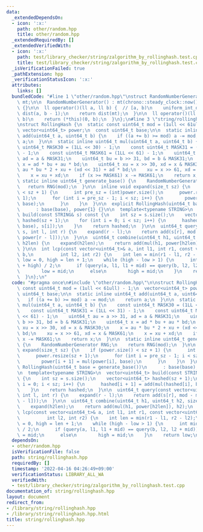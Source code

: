 ```yaml
---
data:
  _extendedDependsOn:
  - icon: ':x:'
    path: other/random.hpp
    title: other/random.hpp
  _extendedRequiredBy: []
  _extendedVerifiedWith:
  - icon: ':x:'
    path: test/library_checker/string/zalgorithm_by_rollinghash.test.cpp
    title: test/library_checker/string/zalgorithm_by_rollinghash.test.cpp
  _isVerificationFailed: true
  _pathExtension: hpp
  _verificationStatusIcon: ':x:'
  attributes:
    links: []
  bundledCode: "#line 1 \"other/random.hpp\"\nstruct RandomNumberGenerator {\n  mt19937\
    \ mt;\n\n  RandomNumberGenerator() : mt(chrono::steady_clock::now().time_since_epoch().count())\
    \ {}\n\n  ll operator()(ll a, ll b) {  // [a, b)\n    uniform_int_distribution<ll>\
    \ dist(a, b - 1);\n    return dist(mt);\n  }\n\n  ll operator()(ll b) {  // [0,\
    \ b)\n    return (*this)(0, b);\n  }\n};\n#line 3 \"string/rollinghash.hpp\"\n\
    \nstruct RollingHash {\n  static const uint64_t mod = (1ull << 61ull) - 1;\n \
    \ vector<uint64_t> power;\n  const uint64_t base;\n\n  static inline uint64_t\
    \ add(uint64_t a, uint64_t b) {\n    if ((a += b) >= mod) a -= mod;\n    return\
    \ a;\n  }\n\n  static inline uint64_t mul(uint64_t a, uint64_t b) {\n    const\
    \ uint64_t MASK30 = (1LL << 30) - 1;\n    const uint64_t MASK31 = (1LL << 31)\
    \ - 1;\n    const uint64_t MASK61 = (1LL << 61) - 1;\n    uint64_t au = a >> 31,\
    \ ad = a & MASK31;\n    uint64_t bu = b >> 31, bd = b & MASK31;\n    uint64_t\
    \ x = ad * bu + au * bd;\n    uint64_t xu = x >> 30, xd = x & MASK30;\n    x =\
    \ au * bu * 2 + xu + (xd << 31) + ad * bd;\n    xu = x >> 61, xd = x & MASK61;\n\
    \    x = xu + xd;\n    if (x >= MASK61) x -= MASK61;\n    return x;\n  }\n\n \
    \ static inline uint64_t generate_base() {\n    RandomNumberGenerator RNG;\n \
    \   return RNG(mod);\n  }\n\n  inline void expand(size_t sz) {\n    if (power.size()\
    \ < sz + 1) {\n      int pre_sz = (int)power.size();\n      power.resize(sz +\
    \ 1);\n      for (int i = pre_sz - 1; i < sz; i++) {\n        power[i + 1] = mul(power[i],\
    \ base);\n      }\n    }\n  }\n\n  explicit RollingHash(uint64_t base = generate_base())\n\
    \      : base(base), power{1} {}\n\n  template<typename STRING>\n  vector<uint64_t>\
    \ build(const STRING& s) const {\n    int sz = s.size();\n    vector<uint64_t>\
    \ hashed(sz + 1);\n    for (int i = 0; i < sz; i++) {\n      hashed[i + 1] = add(mul(hashed[i],\
    \ base), s[i]);\n    }\n    return hashed;\n  }\n\n  uint64_t query(const vector<uint64_t>&\
    \ s, int l, int r) {\n    expand(r - l);\n    return add(s[r], mod - mul(s[l],\
    \ power[r - l]));\n  }\n\n  uint64_t combine(uint64_t h1, uint64_t h2, size_t\
    \ h2len) {\n    expand(h2len);\n    return add(mul(h1, power[h2len]), h2);\n \
    \ }\n\n  int lcp(const vector<uint64_t>& a, int l1, int r1, const vector<uint64_t>&\
    \ b,\n          int l2, int r2) {\n    int len = min(r1 - l1, r2 - l2);\n    int\
    \ low = 0, high = len + 1;\n    while (high - low > 1) {\n      int mid = (low\
    \ + high) / 2;\n      if (query(a, l1, l1 + mid) == query(b, l2, l2 + mid))\n\
    \        low = mid;\n      else\n        high = mid;\n    }\n    return low;\n\
    \  }\n};\n"
  code: "#pragma once\n#include \"other/random.hpp\"\n\nstruct RollingHash {\n  static\
    \ const uint64_t mod = (1ull << 61ull) - 1;\n  vector<uint64_t> power;\n  const\
    \ uint64_t base;\n\n  static inline uint64_t add(uint64_t a, uint64_t b) {\n \
    \   if ((a += b) >= mod) a -= mod;\n    return a;\n  }\n\n  static inline uint64_t\
    \ mul(uint64_t a, uint64_t b) {\n    const uint64_t MASK30 = (1LL << 30) - 1;\n\
    \    const uint64_t MASK31 = (1LL << 31) - 1;\n    const uint64_t MASK61 = (1LL\
    \ << 61) - 1;\n    uint64_t au = a >> 31, ad = a & MASK31;\n    uint64_t bu =\
    \ b >> 31, bd = b & MASK31;\n    uint64_t x = ad * bu + au * bd;\n    uint64_t\
    \ xu = x >> 30, xd = x & MASK30;\n    x = au * bu * 2 + xu + (xd << 31) + ad *\
    \ bd;\n    xu = x >> 61, xd = x & MASK61;\n    x = xu + xd;\n    if (x >= MASK61)\
    \ x -= MASK61;\n    return x;\n  }\n\n  static inline uint64_t generate_base()\
    \ {\n    RandomNumberGenerator RNG;\n    return RNG(mod);\n  }\n\n  inline void\
    \ expand(size_t sz) {\n    if (power.size() < sz + 1) {\n      int pre_sz = (int)power.size();\n\
    \      power.resize(sz + 1);\n      for (int i = pre_sz - 1; i < sz; i++) {\n\
    \        power[i + 1] = mul(power[i], base);\n      }\n    }\n  }\n\n  explicit\
    \ RollingHash(uint64_t base = generate_base())\n      : base(base), power{1} {}\n\
    \n  template<typename STRING>\n  vector<uint64_t> build(const STRING& s) const\
    \ {\n    int sz = s.size();\n    vector<uint64_t> hashed(sz + 1);\n    for (int\
    \ i = 0; i < sz; i++) {\n      hashed[i + 1] = add(mul(hashed[i], base), s[i]);\n\
    \    }\n    return hashed;\n  }\n\n  uint64_t query(const vector<uint64_t>& s,\
    \ int l, int r) {\n    expand(r - l);\n    return add(s[r], mod - mul(s[l], power[r\
    \ - l]));\n  }\n\n  uint64_t combine(uint64_t h1, uint64_t h2, size_t h2len) {\n\
    \    expand(h2len);\n    return add(mul(h1, power[h2len]), h2);\n  }\n\n  int\
    \ lcp(const vector<uint64_t>& a, int l1, int r1, const vector<uint64_t>& b,\n\
    \          int l2, int r2) {\n    int len = min(r1 - l1, r2 - l2);\n    int low\
    \ = 0, high = len + 1;\n    while (high - low > 1) {\n      int mid = (low + high)\
    \ / 2;\n      if (query(a, l1, l1 + mid) == query(b, l2, l2 + mid))\n        low\
    \ = mid;\n      else\n        high = mid;\n    }\n    return low;\n  }\n};\n"
  dependsOn:
  - other/random.hpp
  isVerificationFile: false
  path: string/rollinghash.hpp
  requiredBy: []
  timestamp: '2022-04-16 04:26:49+09:00'
  verificationStatus: LIBRARY_ALL_WA
  verifiedWith:
  - test/library_checker/string/zalgorithm_by_rollinghash.test.cpp
documentation_of: string/rollinghash.hpp
layout: document
redirect_from:
- /library/string/rollinghash.hpp
- /library/string/rollinghash.hpp.html
title: string/rollinghash.hpp
---
```


